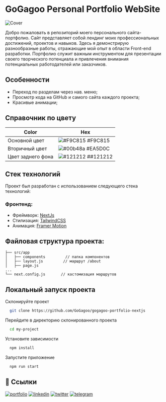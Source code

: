 # GoGagoo Personal Portfolio WebSite

![Cover](https://i.postimg.cc/Y25fhq7d/cover.jpg)


Добро пожаловать в репозиторий моего персонального сайта-портфолио. Сайт представляет собой лендинг моих профессиональных достижений, проектов и навыков. Здесь я демонстрирую разнообразные работы, отражающие мой опыт в области Front-end разработки. Портфолио служит важным инструментом для презентации своего творческого потенциала и привлечения внимания потенциальных работодателей или заказчиков.

## Особенности

- Переход по разделам через нав. меню;
- Просмотр кода на GitHub и самого сайта каждого проекта;
- Красивые анимации;

## Справочник по цвету
| Color             | Hex                                                                |
| ----------------- | ------------------------------------------------------------------ |
| Основной цвет | ![#F9C815](https://via.placeholder.com/10/F9C815?text=+) #F9C815 |
| Вторичный цвет | ![#00b48a](https://via.placeholder.com/10/EA5D0C?text=+) #EA5D0C |
| Цвет заднего фона | ![#121212](https://via.placeholder.com/10/121212?text=+) ##121212 |

## Стек технологий

Проект был разработан с использованием следующего стека технологий:

### Фронтенд:

- Фреймворк: [NextJs](https://nextjs.org/)
- Стилизация: [TailwindCSS](https://tailwindcss.com/)
- Анимация: [Framer Motion](https://www.framer.com/motion/)

## Файловая структура проекта:

```
├── src/app
│   ├── components         // папка компонентов
│   ├── layout.js         // маршрут /about
│   ├── page.js
...
└── next.config.js       // кастомизация маршрутов
```



## Локальный запуск проекта

Склонируйте проект

```bash
  git clone https://github.com/GoGagoo/gogagoo-portfolio-nextjs
```

Перейдите в директорию склонированного проекта

```bash
  cd my-project
```

Установите зависимости

```bash
  npm install
```

Запустите приложение

```bash
  npm run start
```

## 🔗 Ссылки
[![portfolio](https://img.shields.io/badge/my_portfolio-000?style=for-the-badge&logo=ko-fi&logoColor=white)](https://https://gogagoo-portfolio.vercel.app/)
[![linkedin](https://img.shields.io/badge/linkedin-0A66C2?style=for-the-badge&logo=linkedin&logoColor=white)](https://www.linkedin.com/in/gagikantonyan/)
[![twitter](https://img.shields.io/badge/twitter-1DA1F2?style=for-the-badge&logo=twitter&logoColor=white)](https://twitter.com/)
[![telegram](https://img.shields.io/badge/telegram-1DA1F2?style=for-the-badge&logo=telegram&logoColor=white)](https://t.me/doubleG_json)

